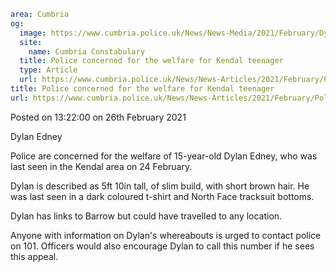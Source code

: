 ```yaml
area: Cumbria
og:
  image: https://www.cumbria.police.uk/News/News-Media/2021/February/Dylan-Edneyjpg.jpg
  site:
    name: Cumbria Constabulary
  title: Police concerned for the welfare for Kendal teenager
  type: Article
  url: https://www.cumbria.police.uk/News/News-Articles/2021/February/Police-concerned-for-the-welfare-for-Kendal-teenager.aspx
title: Police concerned for the welfare for Kendal teenager
url: https://www.cumbria.police.uk/News/News-Articles/2021/February/Police-concerned-for-the-welfare-for-Kendal-teenager.aspx
```

Posted on 13:22:00 on 26th February 2021

Dylan Edney

Police are concerned for the welfare of 15-year-old Dylan Edney, who was last seen in the Kendal area on 24 February.

Dylan is described as 5ft 10in tall, of slim build, with short brown hair. He was last seen in a dark coloured t-shirt and North Face tracksuit bottoms.

Dylan has links to Barrow but could have travelled to any location.

Anyone with information on Dylan's whereabouts is urged to contact police on 101. Officers would also encourage Dylan to call this number if he sees this appeal.
